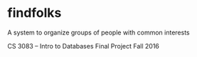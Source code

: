 # findfolks
A system to organize groups of people with common interests

CS 3083 – Intro to Databases
Final Project
Fall 2016
